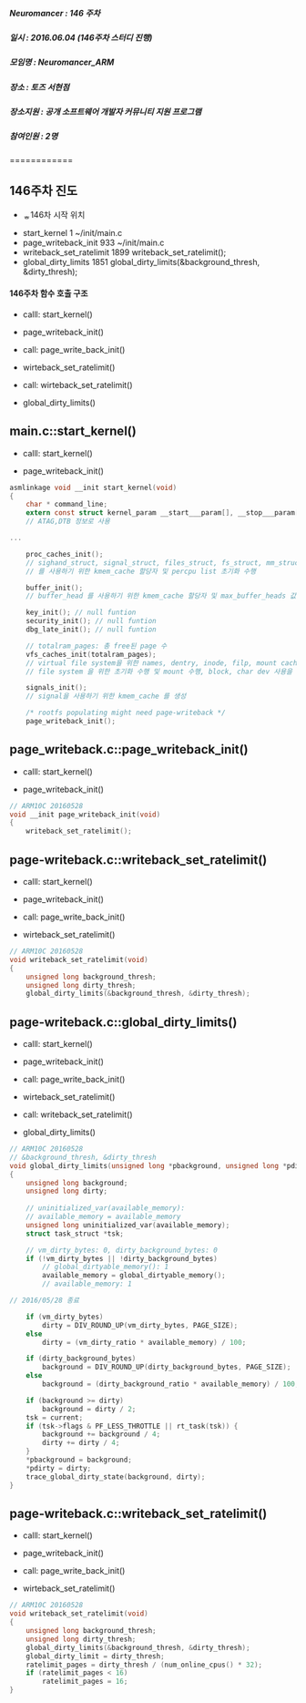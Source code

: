 ##### Neuromancer : 146 주차 
##### 일시        : 2016.06.04 (146주차 스터디 진행)
##### 모임명      : Neuromancer_ARM
##### 장소        : 토즈 서현점
##### 장소지원    : 공개 소프트웨어 개발자 커뮤니티 지원 프로그램
##### 참여인원    : 2명
============

## 146주차 진도

* ᇂ146차 시작 위치
 - start_kernel        1  ~/init/main.c
 - page_writeback_init   933  ~/init/main.c
 - writeback_set_ratelimit  1899  writeback_set_ratelimit();
 - global_dirty_limits  1851  global_dirty_limits(&background_thresh, &dirty_thresh);

#### 146주차 함수 호출 구조

* calll: start_kernel()
 - page_writeback_init()

* call: page_write_back_init()
 - wirteback_set_ratelimit()

* call: wirteback_set_ratelimit()
 - global_dirty_limits()
 
## main.c::start_kernel()

* calll: start_kernel()
 - page_writeback_init()

```main.c
asmlinkage void __init start_kernel(void)
{
	char * command_line;
	extern const struct kernel_param __start___param[], __stop___param[];
	// ATAG,DTB 정보로 사용

...

    proc_caches_init();
	// sighand_struct, signal_struct, files_struct, fs_struct, mm_struct, vm_area_struct, nsproxy
	// 를 사용하기 위한 kmem_cache 할당자 및 percpu list 초기화 수행

	buffer_init();
	// buffer_head 를 사용하기 위한 kmem_cache 할당자 및 max_buffer_heads 값 초기화 수행

	key_init(); // null funtion
	security_init(); // null funtion
	dbg_late_init(); // null funtion

	// totalram_pages: 총 free된 page 수
	vfs_caches_init(totalram_pages);
	// virtual file system을 위한 names, dentry, inode, filp, mount cache 생성 후
	// file system 을 위한 초기화 수행 및 mount 수행, block, char dev 사용을 위한 초기화 수행

	signals_init();
	// signal을 사용하기 위한 kmem_cache 를 생성

	/* rootfs populating might need page-writeback */
	page_writeback_init();
```

## page_writeback.c::page_writeback_init()

* calll: start_kernel()
 - page_writeback_init()

```page_writeback.c
// ARM10C 20160528
void __init page_writeback_init(void)
{
	writeback_set_ratelimit();
```

## page-writeback.c::writeback_set_ratelimit()

* calll: start_kernel()
 - page_writeback_init()

* call: page_write_back_init()
 - wirteback_set_ratelimit()

```page-writeback.c
// ARM10C 20160528
void writeback_set_ratelimit(void)
{
	unsigned long background_thresh;
	unsigned long dirty_thresh;
	global_dirty_limits(&background_thresh, &dirty_thresh);
```

## page-writeback.c::global_dirty_limits()

* calll: start_kernel()
 - page_writeback_init()

* call: page_write_back_init()
 - wirteback_set_ratelimit()

* call: writeback_set_ratelimit()
 - global_dirty_limits()
 
```page-writeback.c
// ARM10C 20160528
// &background_thresh, &dirty_thresh
void global_dirty_limits(unsigned long *pbackground, unsigned long *pdirty)
{
	unsigned long background;
	unsigned long dirty;
	
	// uninitialized_var(available_memory):
	// available_memory = available_memory
	unsigned long uninitialized_var(available_memory);
	struct task_struct *tsk;

	// vm_dirty_bytes: 0, dirty_background_bytes: 0
	if (!vm_dirty_bytes || !dirty_background_bytes)
		// global_dirtyable_memory(): 1
		available_memory = global_dirtyable_memory();
		// available_memory: 1

// 2016/05/28 종료

	if (vm_dirty_bytes)
		dirty = DIV_ROUND_UP(vm_dirty_bytes, PAGE_SIZE);
	else
		dirty = (vm_dirty_ratio * available_memory) / 100;

	if (dirty_background_bytes)
		background = DIV_ROUND_UP(dirty_background_bytes, PAGE_SIZE);
	else
		background = (dirty_background_ratio * available_memory) / 100;

	if (background >= dirty)
		background = dirty / 2;
	tsk = current;
	if (tsk->flags & PF_LESS_THROTTLE || rt_task(tsk)) {
		background += background / 4;
		dirty += dirty / 4;
	}
	*pbackground = background;
	*pdirty = dirty;
	trace_global_dirty_state(background, dirty);
}
```

## page-writeback.c::writeback_set_ratelimit()

* calll: start_kernel()
 - page_writeback_init()

* call: page_write_back_init()
 - wirteback_set_ratelimit()

```page-writeback.c
// ARM10C 20160528
void writeback_set_ratelimit(void)
{
	unsigned long background_thresh;
	unsigned long dirty_thresh;
	global_dirty_limits(&background_thresh, &dirty_thresh);
	global_dirty_limit = dirty_thresh;
	ratelimit_pages = dirty_thresh / (num_online_cpus() * 32);
	if (ratelimit_pages < 16)
		ratelimit_pages = 16;
}
```


